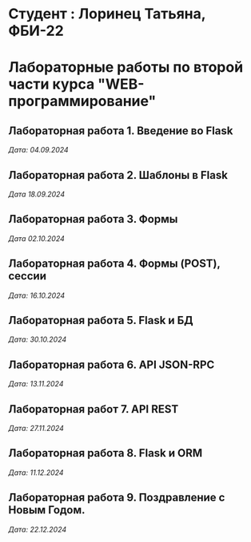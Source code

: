  # Студент : Лоринец Татьяна, ФБИ-22

 # Лабораторные работы по второй части курса "WEB-программирование"

 ## Лабораторная работа 1. Введение во Flask

 *Дата: 04.09.2024*
 
 ## Лабораторная работа 2. Шаблоны в Flask 

 *Дата 18.09.2024*

## Лабораторная работа 3. Формы

*Дата 02.10.2024*

## Лабораторная работа 4. Формы (POST),  сессии 

*Дата: 16.10.2024*

## Лабораторная работа 5. Flask и БД

*Дата: 30.10.2024*

## Лабораторная работа 6. API JSON-RPC

*Дата: 13.11.2024*

## Лабораторная работ 7. API REST

*Дата: 27.11.2024*

## Лабораторная работа 8. Flask и ORM 

*Дата: 11.12.2024* 

## Лабораторная работа 9. Поздравление с Новым Годом. 

*Дата: 22.12.2024* 


